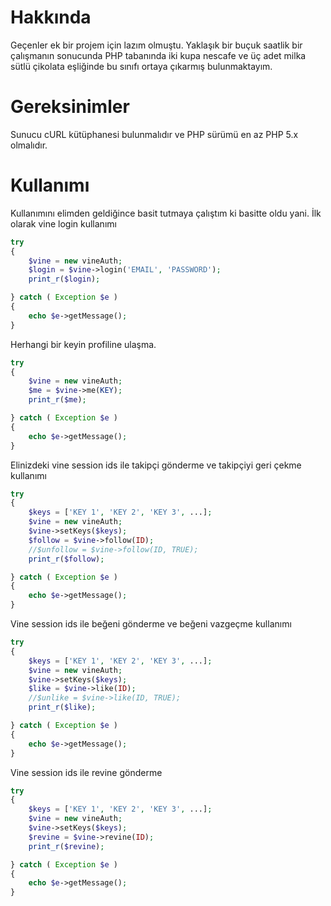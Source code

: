 Hakkında
=================

Geçenler ek bir projem için lazım olmuştu. Yaklaşık bir buçuk saatlik bir çalışmanın sonucunda PHP tabanında iki kupa nescafe ve
üç adet milka sütlü çikolata eşliğinde bu sınıfı ortaya çıkarmış bulunmaktayım. 


Gereksinimler
=================

Sunucu cURL kütüphanesi bulunmalıdır ve PHP sürümü en az PHP 5.x olmalıdır.


Kullanımı
=================

Kullanımını elimden geldiğince basit tutmaya çalıştım ki basitte oldu yani. İlk olarak vine login kullanımı

```php
try
{
    $vine = new vineAuth;
    $login = $vine->login('EMAIL', 'PASSWORD');
    print_r($login);

} catch ( Exception $e )
{
    echo $e->getMessage();
}
```

Herhangi bir keyin profiline ulaşma.

```php
try
{
    $vine = new vineAuth;
    $me = $vine->me(KEY);
    print_r($me);

} catch ( Exception $e )
{
    echo $e->getMessage();
}
```

Elinizdeki vine session ids ile takipçi gönderme ve takipçiyi geri çekme kullanımı

```php
try
{
    $keys = ['KEY 1', 'KEY 2', 'KEY 3', ...];
    $vine = new vineAuth;
    $vine->setKeys($keys);
    $follow = $vine->follow(ID);
    //$unfollow = $vine->follow(ID, TRUE);
    print_r($follow);

} catch ( Exception $e )
{
    echo $e->getMessage();
}
```

Vine session ids ile beğeni gönderme ve beğeni vazgeçme kullanımı

```php
try
{
    $keys = ['KEY 1', 'KEY 2', 'KEY 3', ...];
    $vine = new vineAuth;
    $vine->setKeys($keys);
    $like = $vine->like(ID);
    //$unlike = $vine->like(ID, TRUE);
    print_r($like);

} catch ( Exception $e )
{
    echo $e->getMessage();
}
```

Vine session ids ile revine gönderme

```php
try
{
    $keys = ['KEY 1', 'KEY 2', 'KEY 3', ...];
    $vine = new vineAuth;
    $vine->setKeys($keys);
    $revine = $vine->revine(ID);
    print_r($revine);

} catch ( Exception $e )
{
    echo $e->getMessage();
}
```
